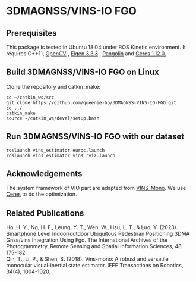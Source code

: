 # 3DMAGNSS/VINS-IO FGO

<!-- Prerequisites  -->
## Prerequisites

This package is tested in Ubuntu 18.04 under ROS Kinetic environment.
It requires C++11, <a href="https://opencv.org/">OpenCV</a> , <a href="https://gitlab.com/libeigen/eigen/-/archive/3.3.3/eigen-3.3.3.zip">Eigen 3.3.3</a> , <a href="https://github.com/stevenlovegrove/Pangolin">Pangolin</a> and <a href="http://ceres-solver.org/installation.html">Ceres 1.12.0.</a> 


<!-- Build 3DMAGNSS/VINS-IO FGO  -->
## Build 3DMAGNSS/VINS-IO FGO on Linux

Clone the repository and catkin_make:

    cd ~/catkin_ws/src
    git clone https://github.com/queenie-ho/3DMAGNSS-VINS-IO-FGO.git
    cd ../
    catkin_make
    source ~/catkin_ws/devel/setup.bash
    
<!-- Run 3DMAGNSS/VINS-IO FGO  -->
## Run 3DMAGNSS/VINS-IO FGO with our dataset

    roslaunch vins_estimator euroc.launch 
    roslaunch vins_estimator vins_rviz.launch

<!-- Acknowledgements  -->
## Acknowledgements    
The system framework of VIO part are adapted from <a href="https://github.com/HKUST-Aerial-Robotics/VINS-Mono">VINS-Mono</a>. We use <a href="http://ceres-solver.org/index.html">Ceres</a> to do the optimization.

<!-- Related Publications  -->
## Related Publications
Ho, H. Y., Ng, H. F., Leung, Y. T., Wen, W., Hsu, L. T., & Luo, Y. (2023). Smartphone Level Indoor/outdoor Ubiquitous Pedestrian Positioning 3DMA Gnss/vins Integration Using Fgo. The International Archives of the Photogrammetry, Remote Sensing and Spatial Information Sciences, 48, 175-182.
<br>Qin, T., Li, P., & Shen, S. (2018). Vins-mono: A robust and versatile monocular visual-inertial state estimator. IEEE Transactions on Robotics, 34(4), 1004-1020.
